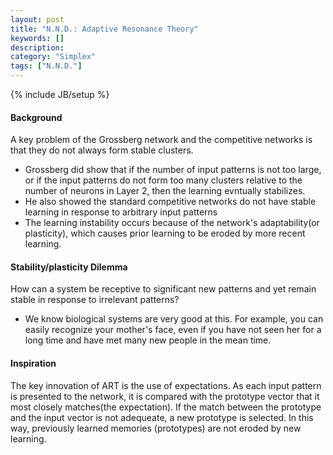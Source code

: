 ```yaml
---
layout: post
title: "N.N.D.: Adaptive Resonance Theory"
keywords: []
description: 
category: "Simplex"
tags: ["N.N.D."]
---
```

{% include JB/setup %}


#### Background
A key problem of the Grossberg network and the competitive networks is that they
do not always form stable clusters.
- Grossberg did show that if the number of input patterns is not too large, or
  if the input patterns do not form too many clusters relative to the number of
	  neurons in Layer 2, then the learning evntually stabilizes.
- He also showed the standard competitive networks do not have stable learning
  in response to arbitrary input patterns
- The learning instability occurs because of the network's adaptability(or
  plasticity), which causes prior learning to be eroded by more recent learning.


#### Stability/plasticity Dilemma
How can a system be receptive to significant new patterns and yet remain stable
in response to irrelevant patterns?
- We know biological systems are very good at this. For example, you can easily
  recognize your mother's face, even if you have not seen her for a long time
  and have met many new people in the mean time.

#### Inspiration
The key innovation of ART is the use of expectations. As each input pattern is
presented to the network, it is compared with the prototype vector that it most
closely matches(the expectation). If the match between the prototype and the
input vector is not adequeate, a new prototype is selected. In this way,
previously learned memories (prototypes) are not eroded by new learning.




